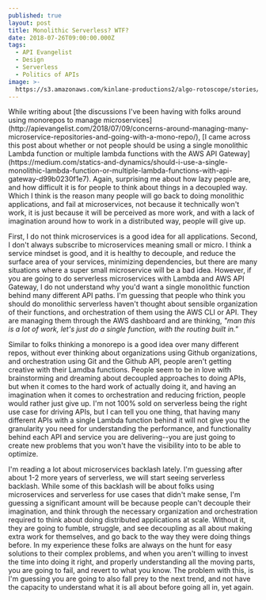 ```yaml
---
published: true
layout: post
title: Monolithic Serverless? WTF?
date: 2018-07-26T09:00:00.000Z
tags:
  - API Evangelist
  - Design
  - Serverless
  - Politics of APIs
image: >-
  https://s3.amazonaws.com/kinlane-productions2/algo-rotoscope/stories/statue-face-open-mouth_blue_circuit_5.png
---
```

<p></p>While writing about [the discussions I've been having with folks around using monorepos to manage microservices](http://apievangelist.com/2018/07/09/concerns-around-managing-many-microservice-repositories-and-going-with-a-mono-repo/), [I came across this post about whether or not people should be using a single monolithic Lambda function or multiple lambda functions with the AWS API Gateway](https://medium.com/statics-and-dynamics/should-i-use-a-single-monolithic-lambda-function-or-multiple-lambda-functions-with-api-gateway-d99b0230f1e7). Again, surprising me about how lazy people are, and how difficult it is for people to think about things in a decoupled way. Which I think is the reason many people will go back to doing monolithic applications, and fail at microservices, not because it technically won't work, it is just because it will be perceived as more work, and with a lack of imagination around how to work in a distributed way, people will give up.

First, I do not think microservices is a good idea for all applications. Second, I don't always subscribe to microservices meaning small or micro. I think a service mindset is good, and it is healthy to decouple, and reduce the surface area of your services, minimizing dependencies, but there are many situations where a super small microservice will be a bad idea. However, if you are going to do serverless microservices with Lambda and AWS API Gateway, I do not understand why you'd want a single monolithic function behind many different API paths. I'm guessing that people who think you should do monolithic serverless haven't thought about sensible organization of their functions, and orchestration of them using the AWS CLI or API. They are managing them through the AWS dashboard and are thinking, _"man this is a lot of work, let's just do a single function, with the routing built in."_

Similar to folks thinking a monorepo is a good idea over many different repos, without ever thinking about organizations using Github organizations, and orchestration using Git and the Github API, people aren't getting creative with their Lamdba functions. People seem to be in love with brainstorming and dreaming about decoupled approaches to doing APIs, but when it comes to the hard work of actually doing it, and having an imagination when it comes to orchestration and reducing friction, people would rather just give up. I'm not 100% sold on serverless being the right use case for driving APIs, but I can tell you one thing, that having many different APIs with a single Lambda function behind it will not give you the granularity you need for understanding the performance, and functionality behind each API and service you are delivering--you are just going to create new problems that you won't have the visibility into to be able to optimize.

I'm reading a lot about microservices backlash lately. I'm guessing after about 1-2 more years of serverless, we will start seeing serverless backlash. While some of this backlash will be about folks using microservices and serverless for use cases that didn't make sense, I'm guessing a significant amount will be because people can't decouple their imagination, and think through the necessary organization and orchestration required to think about doing distributed applications at scale. Without it, they are going to fumble, struggle, and see decoupling as all about making extra work for themselves, and go back to the way they were doing things before. In my experience these folks are always on the hunt for easy solutions to their complex problems, and when you aren't willing to invest the time into doing it right, and properly understanding all the moving parts, you are going to fail, and revert to what you know. The problem with this, is I'm guessing you are going to also fall prey to the next trend, and not have the capacity to understand what it is all about before going all in, yet again.
